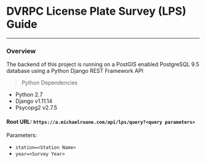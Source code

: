 # DVRPC License Plate Survey (LPS) Guide
---

### **Overview**
The backend of this project is running on a PostGIS enabled PostgreSQL 9.5 database using a Python Django REST Framework API 

> Python Dependencies
- Python 2.7
- Django v1.11.14
- Psycopg2 v2.7.5

#### **Root URL:** `https://a.michaelruane.com/api/lps/query?<query parameters>`

Parameters:
- `station=<Station Name>`
- `year=<Survey Year>`